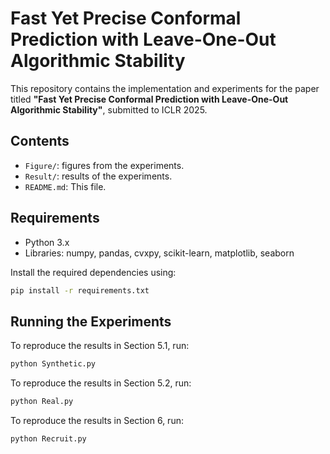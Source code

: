 # Fast Yet Precise Conformal Prediction with Leave-One-Out Algorithmic Stability

This repository contains the implementation and experiments for the paper titled **"Fast Yet Precise Conformal Prediction with Leave-One-Out Algorithmic Stability"**, submitted to ICLR 2025.

## Contents
- `Figure/`: figures from the experiments.
- `Result/`: results of the experiments.
- `README.md`: This file.

## Requirements
- Python 3.x
- Libraries: numpy, pandas, cvxpy, scikit-learn, matplotlib, seaborn

Install the required dependencies using:
```bash
pip install -r requirements.txt
```

## Running the Experiments

To reproduce the results in Section 5.1, run:

```bash
python Synthetic.py
```

To reproduce the results in Section 5.2, run:

```bash
python Real.py
```

To reproduce the results in Section 6, run:

```bash
python Recruit.py
```
